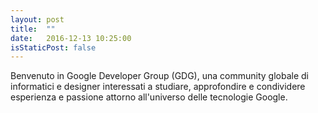```yaml
---
layout: post
title:  ""
date:   2016-12-13 10:25:00
isStaticPost: false
---
```

Benvenuto in Google Developer Group (GDG), una community globale di informatici e designer interessati a studiare, approfondire e condividere esperienza e passione attorno all'universo delle tecnologie Google.

